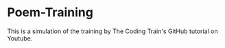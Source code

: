 # Poem-Training
This is a simulation of the training by The Coding Train's GitHub tutorial on Youtube.

